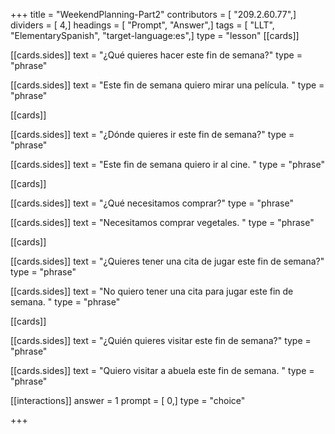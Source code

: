 +++
title = "WeekendPlanning-Part2"
contributors = [ "209.2.60.77",]
dividers = [ 4,]
headings = [ "Prompt", "Answer",]
tags = [ "LLT", "ElementarySpanish", "target-language:es",]
type = "lesson"
[[cards]]

[[cards.sides]]
text = "¿Qué quieres hacer este fin de semana?"
type = "phrase"

[[cards.sides]]
text = "Este fin de semana quiero mirar una película. "
type = "phrase"

[[cards]]

[[cards.sides]]
text = "¿Dónde quieres ir este fin de semana?"
type = "phrase"

[[cards.sides]]
text = "Este fin de semana quiero ir al cine. "
type = "phrase"

[[cards]]

[[cards.sides]]
text = "¿Qué necesitamos comprar?"
type = "phrase"

[[cards.sides]]
text = "Necesitamos comprar vegetales. "
type = "phrase"

[[cards]]

[[cards.sides]]
text = "¿Quieres tener una cita de jugar este fin de semana?"
type = "phrase"

[[cards.sides]]
text = "No quiero tener una cita para jugar este fin de semana. "
type = "phrase"

[[cards]]

[[cards.sides]]
text = "¿Quién quieres visitar este fin de semana?"
type = "phrase"

[[cards.sides]]
text = "Quiero visitar a abuela este fin de semana. "
type = "phrase"

[[interactions]]
answer = 1
prompt = [ 0,]
type = "choice"

+++
